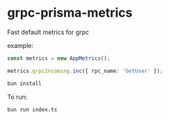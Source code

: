 # grpc-prisma-metrics

Fast default metrics for grpc

example:

```ts
const metrics = new AppMetrics();

metrics.grpcIncoming.inc({ rpc_name: 'GetUser' });
```

```bash
bun install
```

To run:

```bash
bun run index.ts
```


